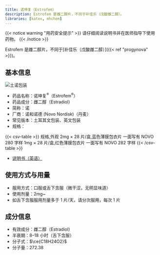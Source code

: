 ```yaml
---
title: 诺坤复（Estrofem）
description: Estrofem 是雌二醇片，不同于补佳乐（戊酸雌二醇）。
libraries: [katex, mhchem]
---
```


{{< notice warning "用药安全提示" >}}
请仔细阅读说明书并在医师指导下使用药物。
{{< /notice >}}

Estrofem 是雌二醇片，不同于[补佳乐（戊酸雌二醇）]({{< ref "progynova" >}})。

## 基本信息

![土诺包装](/images/medicine/estrofem/estrofem.png)

- 药品名称：诺坤复<sup>&reg;</sup>（Estrofem<sup>&reg;</sup>）
- 药品成分：雌二醇（Estradiol）
- 简称：诺
- 厂商：诺和诺德 (Novo Nordisk)（丹麦）
- 常见版本：土耳其文包装、英文包装
- 规格：

{{< csv-table >}}
规格,外观
2mg × 28 片/盒,蓝色薄膜包衣片 一面写有 NOVO 280 字样
1mg × 28 片/盒,红色薄膜包衣片 一面写有 NOVO 282 字样
{{< /csv-table >}}

- [说明书（英语）](/documents/estrofem.pdf)

## 使用方式与用量

- 服用方式：口服或舌下含服（微干涩，无明显味道）
- 使用剂量：2mg~
- 如舌下含服服用剂量多于 1 片/天，请分次服用，每次 1 片

## 成分信息

- 有效成分：雌二醇（Estradiol）
- 半衰期：8–18 小时（舌下含服）
- 分子式：$\ce{C18H24O2}$
- 分子量：272.38
